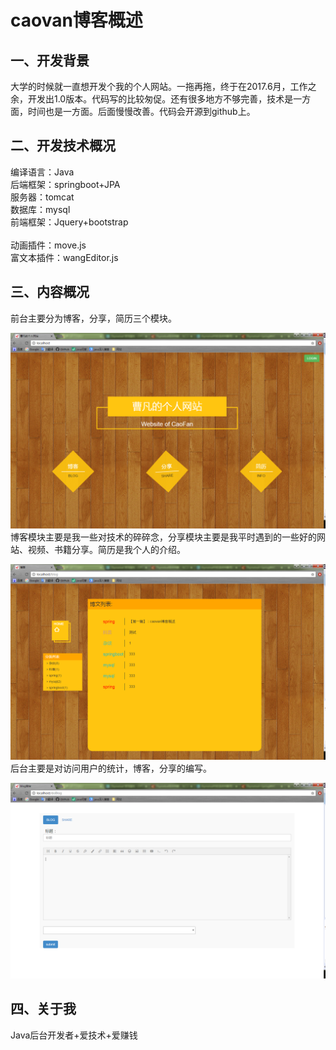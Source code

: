 caovan博客概述
=====
一、开发背景
--
大学的时候就一直想开发个我的个人网站。一拖再拖，终于在2017.6月，工作之余，开发出1.0版本。代码写的比较匆促。还有很多地方不够完善，技术是一方面，时间也是一方面。后面慢慢改善。代码会开源到github上。

二、开发技术概况
--
编译语言：Java <br> 
后端框架：springboot+JPA<br> 
服务器：tomcat <br> 
数据库：mysql<br> 
前端框架：Jquery+bootstrap <br>  
动画插件：move.js<br> 
富文本插件：wangEditor.js 

三、内容概况
--
前台主要分为博客，分享，简历三个模块。

![image](https://github.com/caov/myBlog/blob/master/src/main/resources/static/1.png)
博客模块主要是我一些对技术的碎碎念，分享模块主要是我平时遇到的一些好的网站、视频、书籍分享。简历是我个人的介绍。

![image](https://github.com/caov/myBlog/blob/master/src/main/resources/static/2.png)
后台主要是对访问用户的统计，博客，分享的编写。

![image](https://github.com/caov/myBlog/blob/master/src/main/resources/static/3.png)

四、关于我
--
Java后台开发者+爱技术+爱赚钱

